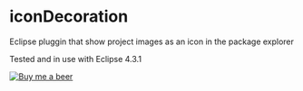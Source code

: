 iconDecoration
==============

Eclipse pluggin that show project images as an icon in the package explorer

Tested and in use with Eclipse 4.3.1

[![Buy me a beer](http://api.flattr.com/button/flattr-badge-large.png)](https://flattr.com/submit/auto?user_id=david.sommer&url=https://github.com/davidsommer/iconDecoration&title=iconDecoration&language=&tags=github&category=software) 

